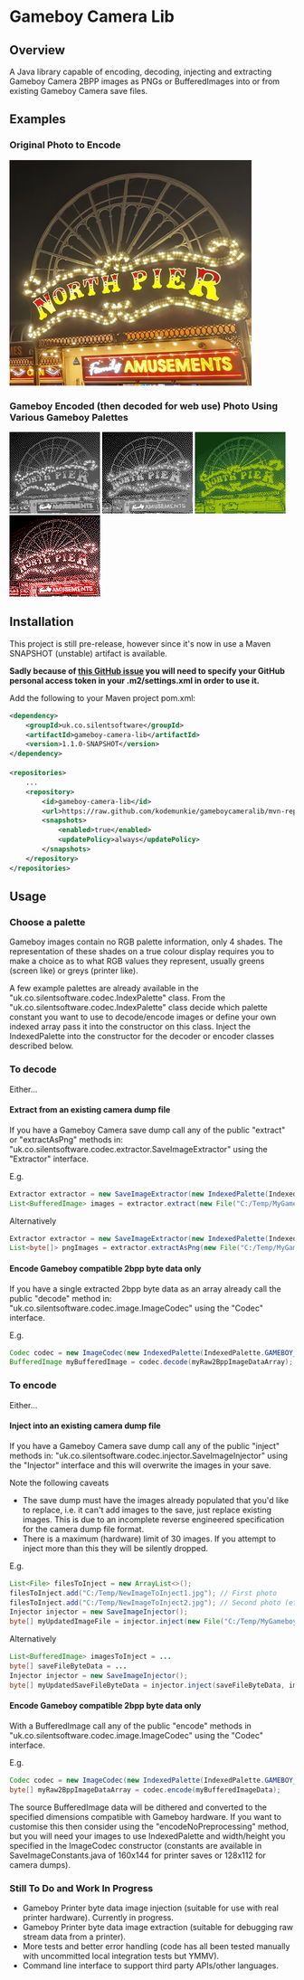 # Gameboy Camera Lib

## Overview
A Java library capable of encoding, decoding, injecting and extracting Gameboy Camera 2BPP images as PNGs or BufferedImages into or from existing Gameboy Camera save files.

## Examples

### Original Photo to Encode
![Original photo](assets/pier.png) 

### Gameboy Encoded (then decoded for web use) Photo Using Various Gameboy Palettes
![Even distribution palette encoding](assets/even-dist-palette.png) ![GB Dump palette encoding](assets/gb-dump-palette.png) ![LCD palette encoding](assets/lcd-palette.png) ![Custom palette encoding](assets/custom-palette.png)

## Installation
This project is still pre-release, however since it's now in use a Maven SNAPSHOT (unstable) artifact is available.

**Sadly because of [this GitHub issue](https://github.com/orgs/community/discussions/26634)
you will need to specify your GitHub personal access token in your .m2/settings.xml in order to use it.**

Add the following to your Maven project pom.xml:
```xml
<dependency>
    <groupId>uk.co.silentsoftware</groupId>
    <artifactId>gameboy-camera-lib</artifactId>
    <version>1.1.0-SNAPSHOT</version>
</dependency>

<repositories>
    ...
    <repository>
        <id>gameboy-camera-lib</id>
        <url>https://raw.github.com/kodemunkie/gameboycameralib/mvn-repo/</url>
        <snapshots>
            <enabled>true</enabled>
            <updatePolicy>always</updatePolicy>
        </snapshots>
    </repository>
</repositories>
```
## Usage

### Choose a palette
Gameboy images contain no RGB palette information, only 4 shades. The representation of these shades
on a true colour display requires you to make a choice as to what RGB values they represent, usually greens 
(screen like) or greys (printer like). 

A few example palettes are already available in the "uk.co.silentsoftware.codec.IndexPalette" class.
From the "uk.co.silentsoftware.codec.IndexPalette" class decide which palette constant you want to
use to decode/encode images or define your own indexed array pass it into the constructor on this class.
Inject the IndexedPalette into the constructor for the decoder or encoder classes described below.

### To decode

Either...

#### Extract from an existing camera dump file

If you have a Gameboy Camera save dump call any of the public "extract" or "extractAsPng" methods in:
"uk.co.silentsoftware.codec.extractor.SaveImageExtractor" using the "Extractor" interface.

E.g.
```java
Extractor extractor = new SaveImageExtractor(new IndexedPalette(IndexedPalette.EVEN_DIST_PALETTE));
List<BufferedImage> images = extractor.extract(new File("C:/Temp/MyGameboyImageSaveFile.sav"));
```
Alternatively
```java
Extractor extractor = new SaveImageExtractor(new IndexedPalette(IndexedPalette.EVEN_DIST_PALETTE));
List<byte[]> pngImages = extractor.extractAsPng(new File("C:/Temp/MyGameboyImageSaveFile.sav"));
```

#### Encode Gameboy compatible 2bpp byte data only

If you have a single extracted 2bpp byte data as an array already call the public "decode" method in:
"uk.co.silentsoftware.codec.image.ImageCodec" using the "Codec" interface.

E.g.
```java
Codec codec = new ImageCodec(new IndexedPalette(IndexedPalette.GAMEBOY_LCD_PALETTE), SaveImageConstants.IMAGE_WIDTH, SaveImageConstants.IMAGE_HEIGHT)
BufferedImage myBufferedImage = codec.decode(myRaw2BppImageDataArray);
```

### To encode

Either...

#### Inject into an existing camera dump file

If you have a Gameboy Camera save dump call any of the public "inject" methods in: "uk.co.silentsoftware.codec.injector.SaveImageInjector" using the "Injector" interface
and this will overwrite the images in your save. 

Note the following caveats
- The save dump must have the images already populated that you'd like to replace, i.e. it can't add images to the save, just replace existing images. This is due to an incomplete reverse engineered specification for the camera dump file format.
- There is a maximum (hardware) limit of 30 images. If you attempt to inject more than this they will be silently dropped.

E.g.
```java
List<File> filesToInject = new ArrayList<>();
filesToInject.add("C:/Temp/NewImageToInject1.jpg"); // First photo
filesToInject.add("C:/Temp/NewImageToInject2.jpg"); // Second photo (etc).
Injector injector = new SaveImageInjector();
byte[] myUpdatedImageFile = injector.inject(new File("C:/Temp/MyGameboyImageSaveFile.sav"), filesToInject);
```
Alternatively
```java
List<BufferedImage> imagesToInject = ...
byte[] saveFileByteData = ...
Injector injector = new SaveImageInjector();
byte[] myUpdatedSaveFileByteData = injector.inject(saveFileByteData, imagesToInject);
```

#### Encode Gameboy compatible 2bpp byte data only

With a BufferedImage call any of the public "encode" methods in
"uk.co.silentsoftware.codec.image.ImageCodec" using the "Codec" interface.

E.g.
```java
Codec codec = new ImageCodec(new IndexedPalette(IndexedPalette.GAMEBOY_LCD_PALETTE), SaveImageConstants.IMAGE_WIDTH, SaveImageConstants.IMAGE_HEIGHT)
byte[] myRaw2BppImageDataArray = codec.encode(myBufferedImageData);
```

The source BufferedImage data will be dithered and converted to the specified dimensions compatible with Gameboy hardware. 
If you want to customise this then consider using the "encodeNoPreprocessing" method, but you will need your images to use IndexedPalette and width/height you 
specified in the ImageCodec constructor (constants are available in SaveImageConstants.java of 160x144 for printer saves 
or 128x112 for camera dumps).

### Still To Do and Work In Progress

- Gameboy Printer byte data image injection (suitable for use with real printer hardware). Currently in progress.
- Gameboy Printer byte data image extraction (suitable for debugging raw stream data from a printer).
- More tests and better error handling (code has all been tested manually with uncommitted local integration tests but YMMV).
- Command line interface to support third party APIs/other languages.
